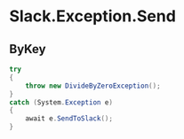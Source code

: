 # Slack.Exception.Send


## <a name="ByKey"/> ByKey
```csharp
try
{
    throw new DivideByZeroException();
}
catch (System.Exception e)
{
    await e.SendToSlack();
}
```
